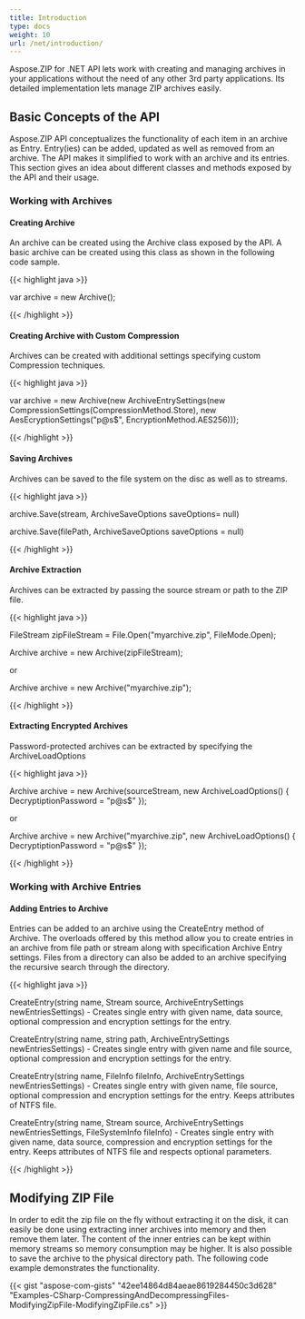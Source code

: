 ```yaml
---
title: Introduction
type: docs
weight: 10
url: /net/introduction/
---
```


Aspose.ZIP for .NET API lets work with creating and managing archives in your applications without the need of any other 3rd party applications. Its detailed implementation lets manage ZIP archives easily.
## **Basic Concepts of the API**
Aspose.ZIP API conceptualizes the functionality of each item in an archive as Entry. Entry(ies) can be added, updated as well as removed from an archive. The API makes it simplified to work with an archive and its entries. This section gives an idea about different classes and methods exposed by the API and their usage.
### **Working with Archives**
#### **Creating Archive**
An archive can be created using the Archive class exposed by the API. A basic archive can be created using this class as shown in the following code sample.

{{< highlight java >}}

 var archive = new Archive();

{{< /highlight >}}
#### **Creating Archive with Custom Compression**
Archives can be created with additional settings specifying custom Compression techniques.

{{< highlight java >}}

 var archive = new Archive(new ArchiveEntrySettings(new CompressionSettings(CompressionMethod.Store), new AesEcryptionSettings("p@s$", EncryptionMethod.AES256)));

{{< /highlight >}}
#### **Saving Archives**
Archives can be saved to the file system on the disc as well as to streams.

{{< highlight java >}}

 archive.Save(stream, ArchiveSaveOptions saveOptions= null)



archive.Save(filePath, ArchiveSaveOptions saveOptions = null)

{{< /highlight >}}
#### **Archive Extraction**
Archives can be extracted by passing the source stream or path to the ZIP file.

{{< highlight java >}}

 FileStream zipFileStream = File.Open("myarchive.zip", FileMode.Open);

Archive archive = new Archive(zipFileStream);



or 



Archive archive = new Archive("myarchive.zip");

{{< /highlight >}}
#### **Extracting Encrypted Archives**
Password-protected archives can be extracted by specifying the ArchiveLoadOptions

{{< highlight java >}}

 Archive archive = new Archive(sourceStream, new ArchiveLoadOptions() { DecryptiptionPassword = "p@s$" });

or

Archive archive = new Archive("myarchive.zip", new ArchiveLoadOptions() { DecryptiptionPassword = "p@s$" });

{{< /highlight >}}
### **Working with Archive Entries**
#### **Adding Entries to Archive**
Entries can be added to an archive using the CreateEntry method of Archive. The overloads offered by this method allow you to create entries in an archive from file path or stream along with specification Archive Entry settings. Files from a directory can also be added to an archive specifying the recursive search through the directory.

{{< highlight java >}}

 CreateEntry(string name, Stream source, ArchiveEntrySettings newEntriesSettings) - Creates single entry with given name, data source, optional compression and encryption settings for the entry.

CreateEntry(string name, string path, ArchiveEntrySettings newEntriesSettings) - Creates single entry with given name and file source, optional compression and encryption settings for the entry.

CreateEntry(string name, FileInfo fileInfo, ArchiveEntrySettings newEntriesSettings) - Creates single entry with given name, file source, optional compression and encryption settings for the entry. Keeps attributes of NTFS file.

CreateEntry(string name, Stream source, ArchiveEntrySettings newEntriesSettings, FileSystemInfo fileInfo) - Creates single entry with given name, data source, compression and encryption settings for the entry. Keeps attributes of NTFS file and respects optional parameters.

{{< /highlight >}}
## **Modifying ZIP File**
In order to edit the zip file on the fly without extracting it on the disk, it can easily be done using extracting inner archives into memory and then remove them later. The content of the inner entries can be kept within memory streams so memory consumption may be higher. It is also possible to save the archive to the physical directory path. The following code example demonstrates the functionality.

{{< gist "aspose-com-gists" "42ee14864d84aeae8619284450c3d628" "Examples-CSharp-CompressingAndDecompressingFiles-ModifyingZipFile-ModifyingZipFile.cs" >}}

